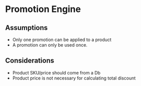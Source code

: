 # Promotion Engine

## Assumptions
* Only one promotion can be applied to a product
* A promotion can only be used once.

## Considerations
* Product SKU/price should come from a Db
* Product price is not necessary for calculating total discount